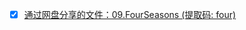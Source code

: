 - [x] [通过网盘分享的文件：09.FourSeasons (提取码: four)](https://pan.baidu.com/s/1SQ9Ti6ahdSc_4GS0HhmLJw?pwd=four)
